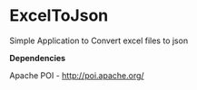 ExcelToJson
===========

Simple Application to Convert excel files to json

**Dependencies**

Apache POI - http://poi.apache.org/